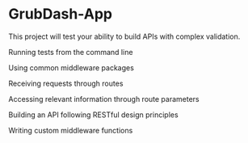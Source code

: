 # GrubDash-App 

This project will test your ability to build APIs with complex validation.

Running tests from the command line

Using common middleware packages

Receiving requests through routes

Accessing relevant information through route parameters

Building an API following RESTful design principles

Writing custom middleware functions
